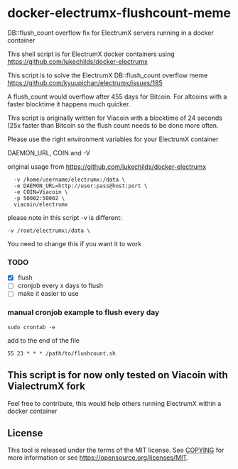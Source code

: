 # docker-electrumx-flushcount-meme
DB::flush_count overflow fix for ElectrumX servers running in a docker container


This shell script is for ElectrumX docker containers using https://github.com/lukechilds/docker-electrumx

This script is to solve the ElectrumX DB::flush_count overflow meme https://github.com/kyuupichan/electrumx/issues/185

A flush_count would overflow after 455 days for Bitcoin. For altcoins with a faster blocktime it happens much quicker.

This script is originally written for Viacoin with a blocktime of 24 seconds (25x faster than Bitcoin so the flush count needs to be done more often.

Please use the right environment variables for your ElectrumX container

DAEMON_URL, COIN and -V


original usage from https://github.com/lukechilds/docker-electrumx
```docker run \
  -v /home/username/electrumx:/data \
  -e DAEMON_URL=http://user:pass@host:port \
  -e COIN=Viacoin \
  -p 50002:50002 \
  viacoin/electrumx
  ```

 please note in this script -v is different:
 ```
 -v /root/electrumx:/data \
 ```
 You need to change this if you want it to work 
 
 ### TODO
 - [x] flush
-  [ ] cronjob every x days to flush
-  [ ] make it easier to use

### manual cronjob example to flush every day

```sudo crontab -e```

add to the end of the file

```55 23 * * * /path/to/flushcount.sh```

 
## This script is for now only tested on Viacoin with VialectrumX fork
Feel free to contribute, this would help others running ElectrumX within a docker container

License
-------

This tool is released under the terms of the MIT license. See [COPYING](COPYING) for more
information or see https://opensource.org/licenses/MIT.
